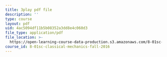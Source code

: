 ```yaml
---
title: 3play pdf file
description: ''
type: course
layout: pdf
uid: 4ac5094df11b5b08352a3dd8e4c060d3
file_type: application/pdf
file_location: >-
  https://open-learning-course-data-production.s3.amazonaws.com/8-01sc-classical-mechanics-fall-2016/4ac5094df11b5b08352a3dd8e4c060d3_d2POYCmmM8A.pdf
course_id: 8-01sc-classical-mechanics-fall-2016
---
```

